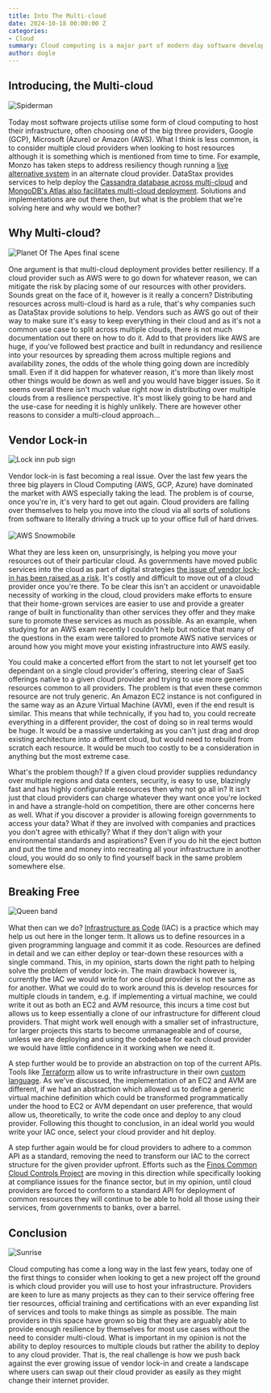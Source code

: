```yaml
---
title: Into The Multi-cloud
date: 2024-10-18 00:00:00 Z
categories:
- Cloud
summary: Cloud computing is a major part of modern day software development. Big cloud providers work hard to get your business and keep it but there is a school of thought which says we shouldn't put all our eggs in one cloud shaped basket. In this post I'll take a look at the concept of the multi-cloud and ask if it's something we should consider more often when designing software solutions. 
author: dogle
---
```


## Introducing, the Multi-cloud

<img src="{{site.baseurl}}/dogle/assets/multicloud/sm.jpg" alt="Spiderman" title="With great cloud provider comes great problems" style="display: block; margin: 1rem auto;" />

Today most software projects utilise some form of cloud computing to host their infrastructure, often choosing one of the big three providers, Google (GCP), Microsoft (Azure) or Amazon (AWS). What I think is less common, is to consider multiple cloud providers when looking to host resources although it is something which is mentioned from time to time. For example, Monzo has taken steps to address resiliency though running a [live alternative system](https://www.linkedin.com/posts/joemerriman1989_monzo-banks-multi-cloud-environment-is-now-activity-7196510667674132481-7o5y/) in an alternate cloud provider. DataStax provides services to help deploy the [Cassandra database across multi-cloud](https://www.datastax.com/blog/datastax-helps-enterprises-achieve-multi-cloud-deployments-open-source-apache) and [MongoDB's Atlas also facilitates multi-cloud deployment](https://www.mongodb.com/resources/basics/multicloud). Solutions and implementations are out there then, but what is the problem that we're solving here and why would we bother?

## Why Multi-cloud?

<img src="{{site.baseurl}}/dogle/assets/multicloud/pota.jpg" alt="Planet Of The Apes final scene" title="You blew it up! Damn you! Goddamn you all to hell!" style="display: block; margin: 1rem auto;" />

One argument is that multi-cloud deployment provides better resiliency. If a cloud provider such as AWS were to go down for whatever reason, we can mitigate the risk by placing some of our resources with other providers. Sounds great on the face of it, however is it really a concern? Distributing resources across multi-cloud is hard as a rule, that's why companies such as DataStax provide solutions to help. Vendors such as AWS go out of their way to make sure it's easy to keep everything in their cloud and as it's not a common use case to split across multiple clouds, there is not much documentation out there on how to do it. Add to that providers like AWS are huge, if you've followed best practice and built in redundancy and resilience into your resources by spreading them across multiple regions and availability zones, the odds of the whole thing going down are incredibly small. Even if it did happen for whatever reason, it's more than likely most other things would be down as well and you would have bigger issues. So it seems overall there isn't much value right now in distributing over multiple clouds from a resilience perspective. It's most likely going to be hard and the use-case for needing it is highly unlikely. There are however other reasons to consider a multi-cloud approach...

## Vendor Lock-in

<img src="{{site.baseurl}}/dogle/assets/multicloud/li.jpg" alt="Lock inn pub sign" title="You can check out any time you like, but you can never leave" style="display: block; margin: 1rem auto;" />

Vendor lock-in is fast becoming a real issue. Over the last few years the three big players in Cloud Computing (AWS, GCP, Azure) have dominated the market with AWS especially taking the lead. The problem is of course, once you're in, it's very hard to get out again. Cloud providers are falling over themselves to help you move into the cloud via all sorts of solutions from software to literally driving a truck up to your office full of hard drives.

<img src="{{site.baseurl}}/dogle/assets/multicloud/aws-snowmobile.jpg" alt="AWS Snowmobile" title="AWS Snowmobile" style="display: block; margin: 1rem auto;" />

What they are less keen on, unsurprisingly, is helping you move your resources out of their particular cloud. As governments have moved public services into the cloud as part of digital strategies [the issue of vendor lock-in has been raised as a risk](https://www.theregister.com/2024/04/04/uk_cddo_admits_cloud_spending_lock_issues_exclusive/). It's costly and difficult to move out of a cloud provider once you're there. To be clear this isn't an accident or unavoidable necessity of working in the cloud, cloud providers make efforts to ensure that their home-grown services are easier to use and provide a greater range of built in functionality than other services they offer and they make sure to promote these services as much as possible. As an example, when studying for an AWS exam recently I couldn't help but notice that many of the questions in the exam were tailored to promote AWS native services or around how you might move your existing infrastructure into AWS easily.

You could make a concerted effort from the start to not let yourself get too dependant on a single cloud provider's offering, steering clear of SaaS offerings native to a given cloud provider and trying to use more generic resources common to all providers. The problem is that even these common resource are not truly generic. An Amazon EC2 instance is not configured in the same way as an Azure Virtual Machine (AVM), even if the end result is similar. This means that while technically, if you had to, you could recreate everything in a different provider, the cost of doing so in real terms would be huge. It would be a massive undertaking as you can't just drag and drop existing architecture into a different cloud, but would need to rebuild from scratch each resource. It would be much too costly to be a consideration in anything but the most extreme case.

What's the problem though? If a given cloud provider supplies redundancy over multiple regions and data centers, security, is easy to use, blazingly fast and has highly configurable resources then why not go all in? It isn't just that cloud providers can charge whatever they want once you're locked in and have a strangle-hold on competition, there are other concerns here as well. What if you discover a provider is allowing foreign governments to access your data? What if they are involved with companies and practices you don't agree with ethically? What if they don't align with your environmental standards and aspirations? Even if you do hit the eject button and put the time and money into recreating all your infrastructure in another cloud, you would do so only to find yourself back in the same problem somewhere else.

## Breaking Free

<img src="{{site.baseurl}}/dogle/assets/multicloud/I_Want_To_Break_Free.jpg" alt="Queen band" title="I want to break free" style="display: block; margin: 1rem auto;" />

What then can we do? [Infrastructure as Code](https://aws.amazon.com/what-is/iac/#:~:text=Infrastructure%20as%20code%20(IaC)%20is,%2C%20database%20connections%2C%20and%20storage.) (IAC) is a practice which may help us out here in the longer term. It allows us to define resources in a given programming language and commit it as code. Resources are defined in detail and we can either deploy or tear-down these resources with a single command. This, in my opinion, starts down the right path to helping solve the problem of vendor lock-in. The main drawback however is, currently the IAC we would write for one cloud provider is not the same as for another. What we could do to work around this is develop resources for multiple clouds in tandem, e.g. if implementing a virtual machine, we could write it out as both an EC2 and AVM resource, this incurs a time cost but allows us to keep essentially a clone of our infrastructure for different cloud providers. That might work well enough with a smaller set of infrastructure, for larger projects this starts to become unmanageable and of course, unless we are deploying and using the codebase for each cloud provider we would have little confidence in it working when we need it.

A step further would be to provide an abstraction on top of the current APIs. Tools like [Terraform](https://www.terraform.io/) allow us to write infrastructure in their own [custom language](https://developer.hashicorp.com/terraform/language). As we've discussed, the implementation of an EC2 and AVM are different, if we had an abstraction which allowed us to define a generic virtual machine definition which could be transformed programmatically under the hood to EC2 or AVM dependant on user preference, that would allow us, theoretically, to write the code once and deploy to any cloud provider. Following this thought to conclusion, in an ideal world you would write your IAC once, select your cloud provider and hit deploy.

A step further again would be for cloud providers to adhere to a common API as a standard, removing the need to transform our IAC to the correct structure for the given provider upfront. Efforts such as the [Finos Common Cloud Controls Project](https://blog.scottlogic.com/2024/09/23/intro-finos-ccc.html) are moving in this direction while specifically looking at compliance issues for the finance sector, but in my opinion, until cloud providers are forced to conform to a standard API for deployment of common resources they will continue to be able to hold all those using their services, from governments to banks, over a barrel.

## Conclusion

<img src="{{site.baseurl}}/dogle/assets/multicloud/sunrise.jpg" alt="Sunrise" title="A new dawn" style="display: block; margin: 1rem auto;" />

Cloud computing has come a long way in the last few years, today one of the first things to consider when looking to get a new project off the ground is which cloud provider you will use to host your infrastructure. Providers are keen to lure as many projects as they can to their service offering free tier resources, official training and certifications with an ever expanding list of services and tools to make things as simple as possible. The main providers in this space have grown so big that they are arguably able to provide enough resilience by themselves for most use cases without the need to consider multi-cloud. What is important in my opinion is not the ability to deploy resources to multiple clouds but rather the ability to deploy to any cloud provider. That is, the real challenge is how we push back against the ever growing issue of vendor lock-in and create a landscape where users can swap out their cloud provider as easily as they might change their internet provider.
